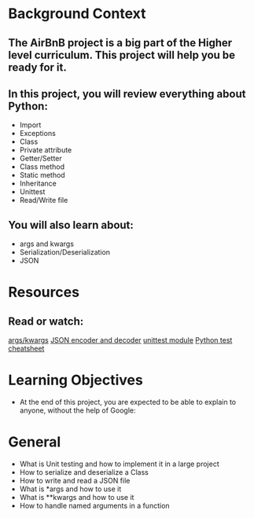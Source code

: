 # Background Context

<h2>The AirBnB project is a big part of the Higher level curriculum. This project will help you be ready for it.</h2>

## In this project, you will review everything about Python:

- Import
- Exceptions
- Class
- Private attribute
- Getter/Setter
- Class method
- Static method
- Inheritance
- Unittest
- Read/Write file

## You will also learn about:

- args and kwargs
- Serialization/Deserialization
- JSON

# Resources
## Read or watch:

[args/kwargs](https://yasoob.me/2013/08/04/args-and-kwargs-in-python-explained/)
[JSON encoder and decoder](https://docs.python.org/3/library/json.html)
[unittest module](https://docs.python.org/3.4/library/unittest.html#module-unittest)
[Python test cheatsheet](https://www.pythonsheets.com/notes/python-tests.html)

# Learning Objectives
- At the end of this project, you are expected to be able to explain to anyone, without the help of Google:


# General

- What is Unit testing and how to implement it in a large project
- How to serialize and deserialize a Class
- How to write and read a JSON file
- What is *args and how to use it
- What is **kwargs and how to use it
- How to handle named arguments in a function
